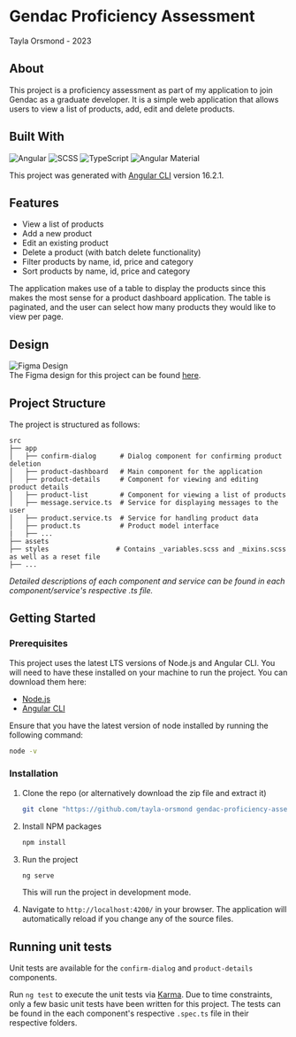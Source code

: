 # Gendac Proficiency Assessment

Tayla Orsmond - 2023

## About

This project is a proficiency assessment as part of my application to join Gendac as a graduate developer. It is a simple web application that allows users to view a list of products, add, edit and delete products.

## Built With

![Angular](https://img.shields.io/badge/Angular-DD0031?style=flat-square&logo=angular&logoColor=white)
![SCSS](https://img.shields.io/badge/SCSS-CC6699?style=flat-square&logo=sass&logoColor=white)
![TypeScript](https://img.shields.io/badge/TypeScript-007ACC?style=flat-square&logo=typescript&logoColor=white)
![Angular Material](https://img.shields.io/badge/Angular_Material-007ACC?style=flat-square&logo=angular&logoColor=white)

This project was generated with [Angular CLI](https://github.com/angular/angular-cli) version 16.2.1.

## Features

- View a list of products
- Add a new product
- Edit an existing product
- Delete a product (with batch delete functionality)
- Filter products by name, id, price and category
- Sort products by name, id, price and category

The application makes use of a table to display the products since this makes the most sense for a product dashboard application. The table is paginated, and the user can select how many products they would like to view per page.

## Design

![Figma Design](https://img.shields.io/badge/Figma-FF0000?style=flat-square&logo=figma&logoColor=white)  
The Figma design for this project can be found [here](https://www.figma.com/file/mgQNSQarWe5f5dzNzr93RO/Gendac-Proficiency-Assessment---Design?type=design&node-id=0%3A1&mode=design&t=K1CJDJOcKhNBNPNP-1).

## Project Structure

The project is structured as follows:

```
src
├── app
│   ├── confirm-dialog      # Dialog component for confirming product deletion
│   ├── product-dashboard   # Main component for the application
│   ├── product-details     # Component for viewing and editing product details
│   ├── product-list        # Component for viewing a list of products
│   ├── message.service.ts  # Service for displaying messages to the user
│   ├── product.service.ts  # Service for handling product data
│   ├── product.ts          # Product model interface
|   ├── ...
├── assets
├── styles                 # Contains _variables.scss and _mixins.scss as well as a reset file
├── ...
```

*Detailed descriptions of each component and service can be found in each component/service's respective .ts file.*

## Getting Started

### Prerequisites

This project uses the latest LTS versions of Node.js and Angular CLI. You will need to have these installed on your machine to run the project. You can download them here:

- [Node.js](https://nodejs.org/en/)
- [Angular CLI](https://angular.io/cli)

Ensure that you have the latest version of node installed by running the following command:

```sh
node -v
```

### Installation

1. Clone the repo (or alternatively download the zip file and extract it)

   ```sh
   git clone "https://github.com/tayla-orsmond gendac-proficiency-assessment"
    ```

2. Install NPM packages

    ```sh
    npm install
    ```

3. Run the project

    ```sh
    ng serve
    ```

    This will run the project in development mode.
4. Navigate to `http://localhost:4200/` in your browser. The application will automatically reload if you change any of the source files.

## Running unit tests

Unit tests are available for the `confirm-dialog` and `product-details` components.

Run `ng test` to execute the unit tests via [Karma](https://karma-runner.github.io). Due to time constraints, only a few basic unit tests have been written for this project. The tests can be found in the each component's respective `.spec.ts` file in their respective folders.
